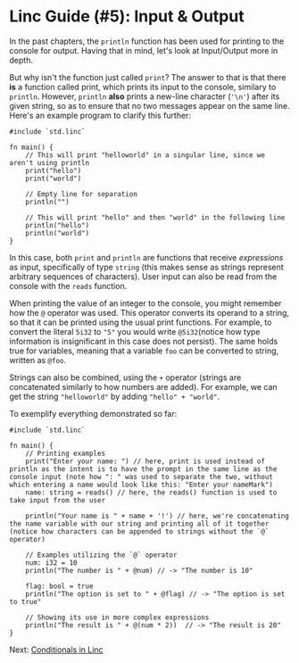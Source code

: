 # Linc Guide (#5): Input & Output

In the past chapters, the `println` function has been used for printing to the console for output. Having that in mind, let's look at Input/Output more in depth. 

But why isn't the function just called `print`? The answer to that is that there **is** a function called print, which prints its input to the console, similary to `println`. However, `println` **also** prints a new-line character (`'\n'`) after its given string, so as to ensure that no two messages appear on the same line. Here's an example program to clarify this further:

```linc
#include `std.linc`

fn main() {
    // This will print "helloworld" in a singular line, since we aren't using println
    print("hello")
    print("world")

    // Empty line for separation
    println("")

    // This will print "hello" and then "world" in the following line
    println("hello")
    println("world")
}
```

In this case, both `print` and `println` are functions that receive *expressions* as input, specifically of type `string` (this makes sense as strings represent arbitrary sequences of characters). User input can also be read from the console with the `reads` function.

When printing the value of an integer to the console, you might remember how the `@` operator was used. This operator converts its operand to a string, so that it can be printed using the usual print functions. For example, to convert the literal `5i32` to `"5"` you would write `@5i32`(notice how type information is insignificant in this case does not persist). The same holds true for variables, meaning that a variable `foo` can be converted to string, written as `@foo`.

Strings can also be combined, using the `+` operator (strings are concatenated similarly to how numbers are added). For example, we can get the string `"helloworld"` by adding `"hello" + "world"`. 

To exemplify everything demonstrated so far:

```linc
#include `std.linc`

fn main() {
    // Printing examples
    print("Enter your name: ") // here, print is used instead of println as the intent is to have the prompt in the same line as the console input (note how ": " was used to separate the two, without which entering a name would look like this: "Enter your nameMark")
    name: string = reads() // here, the reads() function is used to take input from the user

    println("Your name is " + name + '!') // here, we're concatenating the name variable with our string and printing all of it together (notice how characters can be appended to strings without the `@` operator)

    // Examples utilizing the `@` operator
    num: i32 = 10
    println("The number is " + @num) // -> "The number is 10"

    flag: bool = true
    println("The option is set to " + @flag) // -> "The option is set to true"

    // Showing its use in more complex expressions
    println("The result is " + @(num * 2))  // -> "The result is 20"
}
```

Next: [Conditionals in Linc](./6-conditionals.md)